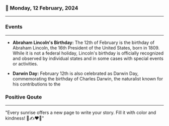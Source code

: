 ### 📅 Monday, 12 February, 2024
------
### Events
------
- **Abraham Lincoln's Birthday:** The 12th of February is the birthday of Abraham Lincoln, the 16th President of the United States, born in 1809. While it is not a federal holiday, Lincoln's birthday is officially recognized and observed by individual states and in some cases with special events or activities.

- **Darwin Day:** February 12th is also celebrated as Darwin Day, commemorating the birthday of Charles Darwin, the naturalist known for his contributions to the
### Positive Qoute
------
"Every sunrise offers a new page to write your story. Fill it with color and kindness! 🌅✍️❤️🌈"
